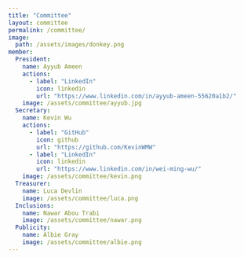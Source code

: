 ```yaml
---
title: "Committee"
layout: committee
permalink: /committee/
image:
  path: /assets/images/donkey.png
member:
  President:
    name: Ayyub Ameen
    actions:
      - label: "LinkedIn"
        icon: linkedin
        url: "https://www.linkedin.com/in/ayyub-ameen-55620a1b2/"
    image: /assets/committee/ayyub.jpg
  Secretary:
    name: Kevin Wu
    actions:
      - label: "GitHub"
        icon: github
        url: "https://github.com/KevinWMW"
      - label: "LinkedIn"
        icon: linkedin
        url: "https://www.linkedin.com/in/wei-ming-wu/"
    image: /assets/committee/kevin.png
  Treasurer:
    name: Luca Devlin
    image: /assets/committee/luca.png
  Inclusions:
    name: Nawar Abou Trabi
    image: /assets/committee/nawar.png
  Publicity:
    name: Albie Gray
    image: /assets/committee/albie.png
---
```

